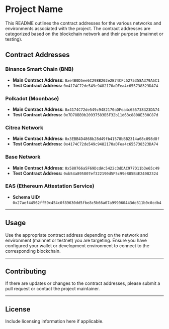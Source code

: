 # Project Name

This README outlines the contract addresses for the various networks and environments associated with the project. The contract addresses are categorized based on the blockchain network and their purpose (mainnet or testing).

## Contract Addresses

### Binance Smart Chain (BNB)
- **Main Contract Address:** `0xe4B0D5ee6C298B202e2B74CFc5275358A379A5C1`
- **Test Contract Address:** `0x4174C72de549c9482170aDFea4c655738323DA74`

### Polkadot (Moonbase)
- **Main Contract Address:** `0x4174C72de549c9482170aDFea4c655738323DA74`
- **Test Contract Address:** `0x7D78BB9b20937583B5F32b11d63c8808E330C87d`

### Citrea Network
- **Main Contract Address:** `0x3EBB4D4868b28d49fb41578bBB2314a68c098d8f`
- **Test Contract Address:** `0x4174C72de549c9482170aDFea4c655738323DA74`

### Base Network
- **Main Contract Address:** `0x580766a5F69DcdAc5422c3dDAC977D11b3e65c49`
- **Test Contract Address:** `0xb54a895807ef322190d5F5c99e805B4E24082324`

### EAS (Ethereum Attestation Service)
- **Schema UID:** `0x27aef44562ff59c454c0f89630dd5fbe8c5b66a07a999060443de311b0c0cdb4`

---

## Usage
Use the appropriate contract address depending on the network and environment (mainnet or testnet) you are targeting. Ensure you have configured your wallet or development environment to connect to the corresponding blockchain.

---

## Contributing
If there are updates or changes to the contract addresses, please submit a pull request or contact the project maintainer.

---

## License
Include licensing information here if applicable.
